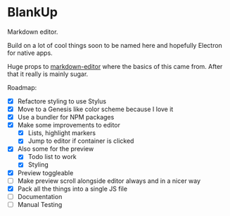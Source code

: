 # BlankUp

Markdown editor.

Build on a lot of cool things soon to be named here and hopefully Electron for native apps.

Huge props to [markdown-editor](https://github.com/jbt/markdown-editor) where the basics of this came from. After that it really is mainly sugar.

Roadmap:

- [x] Refactore styling to use Stylus
- [x] Move to a Genesis like color scheme because I love it
- [x] Use a bundler for NPM packages
- [x] Make some improvements to editor
 	- [x] Lists, highlight markers
 	- [x] Jump to editor if container is clicked
- [x] Also some for the preview
	- [x] Todo list to work
	- [x] Styling
- [x] Preview toggleable
- [ ] Make preview scroll alongside editor always and in a nicer way
- [x] Pack all the things into a single JS file
- [ ] Documentation
- [ ] Manual Testing
